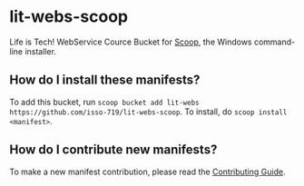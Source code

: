 # lit-webs-scoop

Life is Tech! WebService Cource Bucket for [Scoop](https://scoop.sh), the Windows command-line installer.

How do I install these manifests?
---------------------------------

To add this bucket, run `scoop bucket add lit-webs https://github.com/isso-719/lit-webs-scoop`. To install, do `scoop install <manifest>`.

How do I contribute new manifests?
----------------------------------

To make a new manifest contribution, please read the [Contributing Guide](https://github.com/ScoopInstaller/.github/blob/main/.github/CONTRIBUTING.md).

